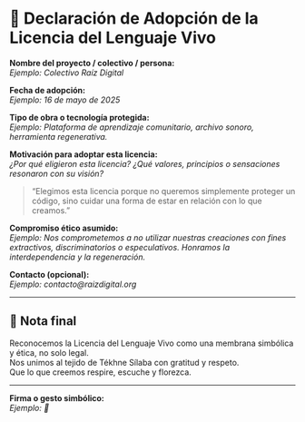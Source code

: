 # 🌱 Declaración de Adopción de la Licencia del Lenguaje Vivo

**Nombre del proyecto / colectivo / persona:**  
_Ejemplo: Colectivo Raíz Digital_

**Fecha de adopción:**  
_Ejemplo: 16 de mayo de 2025_

**Tipo de obra o tecnología protegida:**  
_Ejemplo: Plataforma de aprendizaje comunitario, archivo sonoro, herramienta regenerativa._

**Motivación para adoptar esta licencia:**  
_¿Por qué eligieron esta licencia? ¿Qué valores, principios o sensaciones resonaron con su visión?_

> “Elegimos esta licencia porque no queremos simplemente proteger un código, sino cuidar una forma de estar en relación con lo que creamos.”

**Compromiso ético asumido:**  
_Ejemplo: Nos comprometemos a no utilizar nuestras creaciones con fines extractivos, discriminatorios o especulativos. Honramos la interdependencia y la regeneración._

**Contacto (opcional):**  
_Ejemplo: contacto@raizdigital.org_

---

## 🌿 Nota final

Reconocemos la Licencia del Lenguaje Vivo como una membrana simbólica y ética, no solo legal.  
Nos unimos al tejido de Tékhne Sílaba con gratitud y respeto.  
Que lo que creemos respire, escuche y florezca.

---

**Firma o gesto simbólico:**  
_Ejemplo: 🌾_
